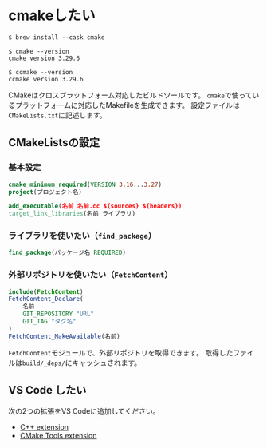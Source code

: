 # cmakeしたい

```console
$ brew install --cask cmake

$ cmake --version
cmake version 3.29.6

$ ccmake --version
ccmake version 3.29.6
```

CMakeはクロスプラットフォーム対応したビルドツールです。
``cmake``で使っているプラットフォームに対応したMakefileを生成できます。
設定ファイルは``CMakeLists.txt``に記述します。

## CMakeListsの設定

### 基本設定

```cmake
cmake_minimum_required(VERSION 3.16...3.27)
project(プロジェクト名)

add_executable(名前 名前.cc ${sources} ${headers})
target_link_libraries(名前 ライブラリ)
```

### ライブラリを使いたい（``find_package``）

```cmake
find_package(パッケージ名 REQUIRED)
```

### 外部リポジトリを使いたい（``FetchContent``）

```cmake
include(FetchContent)
FetchContent_Declare(
    名前
    GIT_REPOSITORY "URL"
    GIT_TAG "タグ名"
)
FetchContent_MakeAvailable(名前)
```

``FetchContent``モジュールで、外部リポジトリを取得できます。
取得したファイルは``build/_deps/``にキャッシュされます。

## VS Code したい

次の2つの拡張をVS Codeに追加してください。

- [C++ extension](https://marketplace.visualstudio.com/items?itemName=ms-vscode.cpptools)
- [CMake Tools extension](https://marketplace.visualstudio.com/items?itemName=ms-vscode.cmake-tools)
